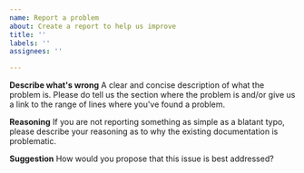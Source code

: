 ```yaml
---
name: Report a problem
about: Create a report to help us improve
title: ''
labels: ''
assignees: ''

---
```


**Describe what's wrong**
A clear and concise description of what the problem is. Please do tell us the section where the problem is and/or give us a link to the range of lines where you've found a problem.

**Reasoning**
If you are not reporting something as simple as a blatant typo, please describe your reasoning as to why the existing documentation is problematic.

**Suggestion**
How would you propose that this issue is best addressed?
